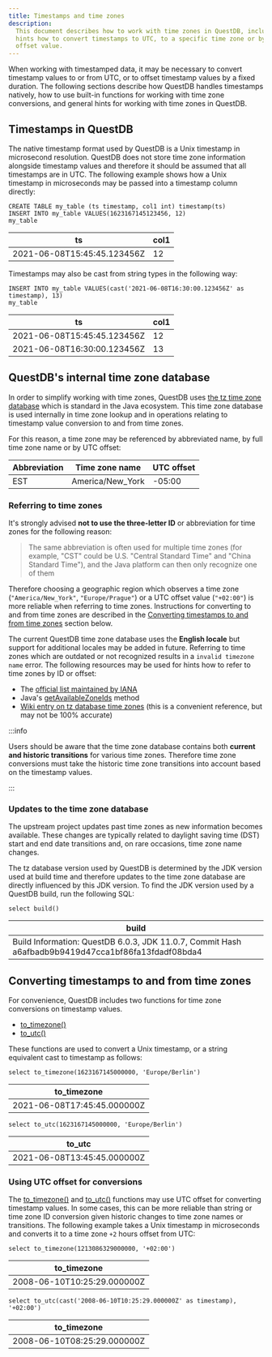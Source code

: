 ```yaml
---
title: Timestamps and time zones
description:
  This document describes how to work with time zones in QuestDB, including
  hints how to convert timestamps to UTC, to a specific time zone or by a UTC
  offset value.
---
```


When working with timestamped data, it may be necessary to convert timestamp
values to or from UTC, or to offset timestamp values by a fixed duration. The
following sections describe how QuestDB handles timestamps natively, how to use
built-in functions for working with time zone conversions, and general hints for
working with time zones in QuestDB.

## Timestamps in QuestDB

The native timestamp format used by QuestDB is a Unix timestamp in microsecond
resolution. QuestDB does not store time zone information alongside timestamp
values and therefore it should be assumed that all timestamps are in UTC. The
following example shows how a Unix timestamp in microseconds may be passed into
a timestamp column directly:

```questdb-sql
CREATE TABLE my_table (ts timestamp, col1 int) timestamp(ts)
INSERT INTO my_table VALUES(1623167145123456, 12)
my_table
```

| ts                          | col1 |
| --------------------------- | ---- |
| 2021-06-08T15:45:45.123456Z | 12   |

Timestamps may also be cast from string types in the following way:

```questdb-sql
INSERT INTO my_table VALUES(cast('2021-06-08T16:30:00.123456Z' as timestamp), 13)
my_table
```

| ts                          | col1 |
| --------------------------- | ---- |
| 2021-06-08T15:45:45.123456Z | 12   |
| 2021-06-08T16:30:00.123456Z | 13   |

## QuestDB's internal time zone database

In order to simplify working with time zones, QuestDB uses
[the tz time zone database](https://en.wikipedia.org/wiki/Tz_database) which is
standard in the Java ecosystem. This time zone database is used internally in
time zone lookup and in operations relating to timestamp value conversion to and
from time zones.

For this reason, a time zone may be referenced by abbreviated name, by full time
zone name or by UTC offset:

| Abbreviation | Time zone name   | UTC offset |
| ------------ | ---------------- | ---------- |
| EST          | America/New_York | -05:00     |

### Referring to time zones

It's strongly advised **not to use the three-letter ID** or abbreviation for
time zones for the following reason:

> The same abbreviation is often used for multiple time zones (for example,
> "CST" could be U.S. "Central Standard Time" and "China Standard Time"), and
> the Java platform can then only recognize one of them

Therefore choosing a geographic region which observes a time zone
(`"America/New_York"`, `"Europe/Prague"`) or a UTC offset value (`"+02:00"`) is
more reliable when referring to time zones. Instructions for converting to and
from time zones are described in the
[Converting timestamps to and from time zones](#converting-timestamps-to-and-from-time-zones)
section below.

The current QuestDB time zone database uses the **English locale** but support
for additional locales may be added in future. Referring to time zones which are
outdated or not recognized results in a `invalid timezone name` error. The
following resources may be used for hints how to refer to time zones by ID or
offset:

- The [official list maintained by IANA](https://www.iana.org/time-zones)
- Java's
  [getAvailableZoneIds](https://docs.oracle.com/javase/8/docs/api/java/time/ZoneId.html#getAvailableZoneIds--)
  method
- [Wiki entry on tz database time zones](https://en.wikipedia.org/wiki/List_of_tz_database_time_zones)
  (this is a convenient reference, but may not be 100% accurate)

:::info

Users should be aware that the time zone database contains both **current and
historic transitions** for various time zones. Therefore time zone conversions
must take the historic time zone transitions into account based on the timestamp
values.

:::

### Updates to the time zone database

The upstream project updates past time zones as new information becomes
available. These changes are typically related to daylight saving time (DST)
start and end date transitions and, on rare occasions, time zone name changes.

The tz database version used by QuestDB is determined by the JDK version used at
build time and therefore updates to the time zone database are directly
influenced by this JDK version. To find the JDK version used by a QuestDB build,
run the following SQL:

```questdb-sql
select build()
```

| build                                                                                              |
| -------------------------------------------------------------------------------------------------- |
| Build Information: QuestDB 6.0.3, JDK 11.0.7, Commit Hash a6afbadb9b9419d47cca1bf86fa13fdadf08bda4 |

## Converting timestamps to and from time zones

For convenience, QuestDB includes two functions for time zone conversions on
timestamp values.

- [to_timezone()](/docs/reference/function/date-time/#to_timezone)
- [to_utc()](/docs/reference/function/date-time#to_utc)

These functions are used to convert a Unix timestamp, or a string equivalent
cast to timestamp as follows:

```questdb-sql
select to_timezone(1623167145000000, 'Europe/Berlin')
```

| to_timezone                 |
| --------------------------- |
| 2021-06-08T17:45:45.000000Z |

```questdb-sql
select to_utc(1623167145000000, 'Europe/Berlin')
```

| to_utc                      |
| --------------------------- |
| 2021-06-08T13:45:45.000000Z |

### Using UTC offset for conversions

The [to_timezone()](/docs/reference/function/date-time/#to_timezone) and
[to_utc()](/docs/reference/function/date-time#to_utc) functions may use UTC
offset for converting timestamp values. In some cases, this can be more reliable
than string or time zone ID conversion given historic changes to time zone names
or transitions. The following example takes a Unix timestamp in microseconds and
converts it to a time zone `+2` hours offset from UTC:

```questdb-sql
select to_timezone(1213086329000000, '+02:00')
```

| to_timezone                 |
| --------------------------- |
| 2008-06-10T10:25:29.000000Z |

```questdb-sql
select to_utc(cast('2008-06-10T10:25:29.000000Z' as timestamp), '+02:00')
```

| to_timezone                 |
| --------------------------- |
| 2008-06-10T08:25:29.000000Z |
